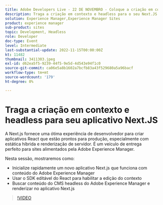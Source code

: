 ```yaml
---
title: Adobe Developers Live - 22 DE NOVEMBRO - Coloque a criação em contexto e headless no seu aplicativo Next.JS
description: Traga a criação em contexto e headless para o seu Next.JS O AppNext.js fornece uma excelente experiência para o desenvolvedor criar aplicativos React prontos para produção, especialmente com renderização estática híbrida e de servidor. É um veículo de entrega perfeito para sites alimentados pelo Adobe Experience Manager.Nesta sessão, mostraremos como:Inicializar rapidamente um novo aplicativo Next.js que funciona com conteúdo do Adobe Experience ManagerUsar o SDK editável do React para habilitar a edição no contextoBuscar conteúdo do CMS headless do Adobe Experience Manager e renderizar no aplicativo Next.js
solution: Experience Manager,Experience Manager Sites
product: experience manager
sub-product: sites
topic: Development, Headless
role: Developer
doc-type: Event
level: Intermediate
last-substantial-update: 2022-11-15T00:00:00Z
kt: 11482
thumbnail: 3411303.jpeg
exl-id: d62ea5f5-9239-44f5-9e5d-4d543e94f1c0
source-git-commit: ca06e5a8b1602a7bcfb83a43f529680a5a96bacf
workflow-type: tm+mt
source-wordcount: '179'
ht-degree: 0%

---
```


# Traga a criação em contexto e headless para seu aplicativo Next.JS

A Next.js fornece uma ótima experiência de desenvolvedor para criar aplicativos React que estão prontos para produção, especialmente com estática híbrida e renderização de servidor. É um veículo de entrega perfeito para sites alimentados pela Adobe Experience Manager.

Nesta sessão, mostraremos como:

* Inicialize rapidamente um novo aplicativo Next.js que funciona com conteúdo do Adobe Experience Manager
* Usar o SDK editável do React para habilitar a edição do contexto
* Buscar conteúdo do CMS headless do Adobe Experience Manager e renderizar no aplicativo Next.js

>[!VIDEO](https://video.tv.adobe.com/v/3411303/?quality=12&learn=on)
